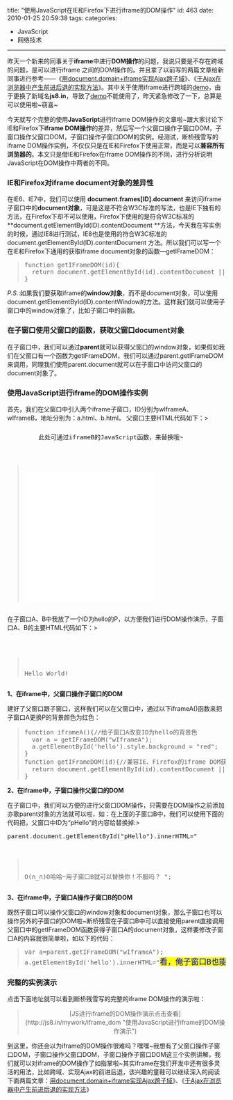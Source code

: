 title: "使用JavaScript在IE和Firefox下进行iframe的DOM操作"
id: 463
date: 2010-01-25 20:59:38
tags: 
categories: 
- JavaScript
- 网络技术
---

昨天一个新来的同事关于**iframe**中进行**DOM操作**的问题，我说只要是不存在跨域的问题，是可以进行iframe 之间的DOM操作的。并且拿了以前写的两篇文章给新同事进行参考——《[用document.domain+iframe实现Ajax跨子域](http://js8.in/443.html "用document.domain+iframe实现Ajax跨子域")》、《[于Ajax在浏览器中产生前进后退的实现方法](http://js8.in/311.html "于Ajax在浏览器中产生前进后退的实现方法")》。其中关于使用iframe进行跨域的[demo](http://js8.in/mywork/crossdomain/index.html "iframe跨域演示实例")，由于更换了新域名**js8.in**，导致了[demo](http://js8.in/mywork/crossdomain/index.html)不能使用了，昨天紧急修改了一下，总算是可以使用啦~窃喜~

今天就写个完整的使用**JavaScript**进行iframe DOM操作的文章啦~跟大家讨论下IE和Firefox下**iframe DOM操作**的差异，然后写一个父窗口操作子窗口DOM，子窗口操作父窗口DOM，子窗口操作子窗口DOM的实例。经测试，断桥残雪写的iframe DOM操作实例，不仅仅只是在IE和Firefox下使用正常，而是可以**兼容所有浏览器的**。本文只是借IE和Firefox在iframe DOM操作的不同，进行分析说明JavaScript在DOM操作中两者的不同。

### IE和Firefox对iframe document对象的差异性

在IE6、IE7中，我们可以使用 **document.frames[ID].document** 来访问iframe子窗口中的**document对象**，可是这是不符合W3C标准的写法，也是IE下独有的方法，在Firefox下却不可以使用，Firefox下使用的是符合W3C标准的 **document.getElementById(ID).contentDocument **方法，今天我在写实例的时候，通过IE8进行测试，IE8也是使用的符合W3C标准的 document.getElementById(ID).contentDocument 方法。所以我们可以写一个在IE和Firefox下通用的获取iframe document对象的函数—getIFrameDOM：
> <pre lang="javascript">function getIFrameDOM(id){
> 	return document.getElementById(id).contentDocument || document.frames[id].document;
> }</pre>
_P.S._:如果我们要获取iframe的**window对象**，而不是document对象，可以使用document.getElementById(ID).contentWindow的方法。这样我们就可以使用子窗口中的window对象了，比如子窗口中的函数。
<!--more-->

### 在子窗口使用父窗口的函数，获取父窗口document对象

在子窗口中，我们可以通过**parent**就可以获得父窗口的window对象，如果假如我们在父窗口有一个函数为getIFrameDOM，我们可以通过parent.getIFrameDOM来调用，同理我们使用parent.document就可以在子窗口中访问父窗口的document对象了。

### 使用JavaScript进行iframe的DOM操作实例

首先，我们在父窗口中引入两个iframe子窗口，ID分别为wIframeA、wIframeB，地址分别为：a.html、b.html。
父窗口主要HTML代码如下：> <pre lang="html"><div id="pHello" style="margin:10px auto;width:360px;height:30px;">此处可通过iframeB的JavaScript函数，来替换哦~</div>
> <iframe id="wIframeA" name="myiframeA" src="a.html" scrolling="no" frameborder="0"></iframe>
> <iframe id="wIframeB" name="myiframeB" src="b.html" scrolling="no" frameborder="0"></iframe></pre>
在子窗口A、B中我放了一个ID为hello的P，以方便我们进行DOM操作演示，子窗口A、B的主要HTML代码如下：> <pre lang="html">
> 
> Hello World!
> </pre>
**1、在iframe中，父窗口操作子窗口的DOM**

建好了父窗口跟子窗口，这样我们可以在父窗口中，通过以下iframeA()函数来把子窗口A更换P的背景颜色为红色：
> <pre lang="javascript">function iframeA(){//给子窗口A改变ID为hello的背景色
> 	var a = getIFrameDOM("wIframeA");
> 	a.getElementById('hello').style.background = "red";
> }
> function getIFrameDOM(id){//兼容IE、Firefox的iframe DOM获取函数
> 	return document.getElementById(id).contentDocument || document.frames[id].document;
> }</pre>
**2、在iframe中，子窗口操作父窗口的DOM**

在子窗口中，我们可以方便的进行父窗口DOM操作，只需要在DOM操作之前添加亦歌parent对象的方法就可以啦，如：在上面的子窗口B中，我们可以使用下面的代码把，父窗口中ID为“pHello”的内容给替换掉:> <pre lang="javascript">parent.document.getElementById("pHello").innerHTML="
> 
> O(∩_∩)O哈哈~用子窗口B就可以替换你！不服吗？
> ";</pre>
**3、在iframe中，子窗口A操作子窗口B的DOM**

既然子窗口可以操作父窗口的window对象和document对象，那么子窗口也可以操作另外的子窗口的DOM啦~断桥残雪在子窗口B中可以直接使用parent直接调用父窗口中的getIFrameDOM函数获得子窗口A的document对象，这样要修改子窗口A的内容就很简单啦，如以下的代码：
> <pre lang="javascript">var a=parent.getIFrameDOM("wIframeA");
> a.getElementById('hello').innerHTML="<span style='color:blue;font-size:18px;background:yellow;'>看，俺子窗口B也能DOM你A！</span>";</pre>

### 完整的实例演示

点击下面地址就可以看到断桥残雪写的完整的iframe DOM操作的演示啦：

> <center>[JS进行iframe的DOM操作演示点击查看](http://js8.in/mywork/iframe_dom "使用JavaScript进行iframe的DOM操作演示")</center>

到这里，你还会以为iframe的DOM操作很难吗？嘿嘿~我想有了父窗口操作子窗口DOM，子窗口操作父窗口DOM，子窗口操作子窗口DOM这三个实例讲解，我们就可以对iframe的DOM操作了如指掌啦~其实iframe在我们开发中还有很多灵活的用法，比如跨域、实现Ajax的前进后退，该兴趣的童鞋可以继续深入的阅读下面两篇文章：[用document.domain+iframe实现Ajax跨子域](http://js8.in/443.html "用document.domain+iframe实现Ajax跨子域")》、《[于Ajax在浏览器中产生前进后退的实现方法](http://js8.in/311.html "于Ajax在浏览器中产生前进后退的实现方法")》